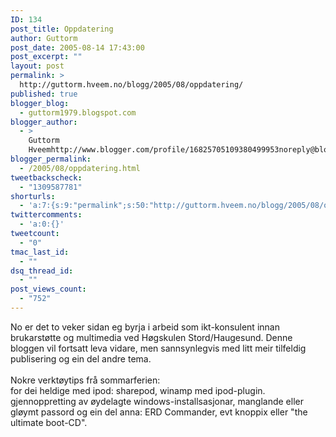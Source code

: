 ```yaml
---
ID: 134
post_title: Oppdatering
author: Guttorm
post_date: 2005-08-14 17:43:00
post_excerpt: ""
layout: post
permalink: >
  http://guttorm.hveem.no/blogg/2005/08/oppdatering/
published: true
blogger_blog:
  - guttorm1979.blogspot.com
blogger_author:
  - >
    Guttorm
    Hveemhttp://www.blogger.com/profile/16825705109380499953noreply@blogger.com
blogger_permalink:
  - /2005/08/oppdatering.html
tweetbackscheck:
  - "1309587781"
shorturls:
  - 'a:7:{s:9:"permalink";s:50:"http://guttorm.hveem.no/blogg/2005/08/oppdatering/";s:4:"isgd";s:17:"http://is.gd/gUZm";s:5:"bitly";s:19:"http://bit.ly/13tTQ";s:5:"snipr";s:22:"http://snipr.com/akrky";s:5:"snurl";s:22:"http://snurl.com/akrky";s:7:"snipurl";s:24:"http://snipurl.com/akrky";s:7:"tinyurl";s:25:"http://tinyurl.com/aazzrh";}'
twittercomments:
  - 'a:0:{}'
tweetcount:
  - "0"
tmac_last_id:
  - ""
dsq_thread_id:
  - ""
post_views_count:
  - "752"
---
```

No er det to veker sidan eg byrja i arbeid som ikt-konsulent innan brukarstøtte og multimedia ved Høgskulen Stord/Haugesund. Denne bloggen vil fortsatt leva vidare, men sannsynlegvis med litt meir tilfeldig publisering og ein del andre tema.<br /><br />Nokre verktøytips frå sommarferien:<br />for dei heldige med ipod: sharepod, winamp med ipod-plugin.<br />gjennoppretting av øydelagte windows-installsasjonar, manglande eller gløymt passord  og ein del anna: ERD Commander, evt knoppix eller "the ultimate boot-CD".
